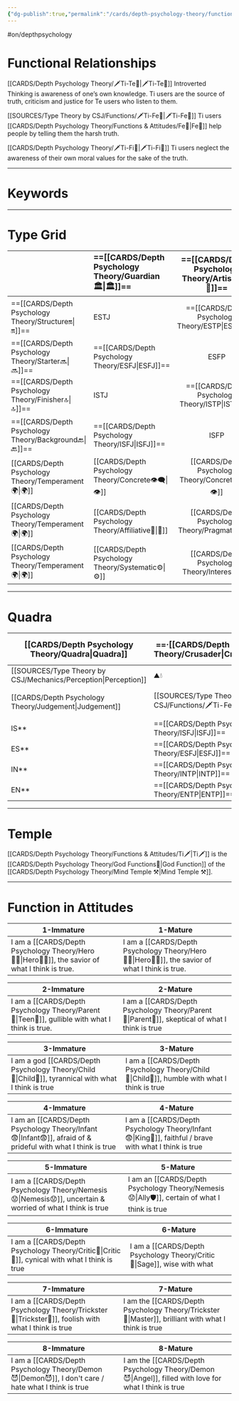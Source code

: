 ```yaml
---
{"dg-publish":true,"permalink":"/cards/depth-psychology-theory/functions-and-attitudes/ti/","created":"2022-12-27T19:31:40.985+01:00","updated":"2023-04-26T18:18:29.178+02:00"}
---
```


#on/depthpsychology 

# Functional Relationships 

[[CARDS/Depth Psychology Theory/🗡️Ti-Te🏹\|🗡️Ti-Te🏹]]
Introverted Thinking is awareness of one’s own knowledge. Ti users are the source of truth, criticism and justice for Te users who listen to them.  

[[SOURCES/Type Theory by CSJ/Functions/🗡️Ti-Fe💉\|🗡️Ti-Fe💉]]
Ti users [[CARDS/Depth Psychology Theory/Functions & Attitudes/Fe💉\|Fe💉]] help people by telling them the harsh truth. 

[[CARDS/Depth Psychology Theory/🗡️Ti-Fi🧭\|🗡️Ti-Fi🧭]]
Ti users neglect the awareness of their own moral values for the sake of the truth.  

---
# Keywords

--- 
# Type Grid
|                          | <font size="4"> ==[[CARDS/Depth Psychology Theory/Guardian 🏛️\|🏛️]]==</font> | <font size="4"> ==[[CARDS/Depth Psychology Theory/Artisan 🧰\|🧰]]==</font> | <font size="4"> ==[[CARDS/Depth Psychology Theory/Future-Thinker 🔮\|🔮]]==</font> | <font size="4"> ==[[CARDS/Depth Psychology Theory/Idealist🦄\|🦄]]==</font> | [[CARDS/Depth Psychology Theory/Interaction Style💬\|💬]] | [[CARDS/Depth Psychology Theory/Interaction Style💬\|💬]] | [[CARDS/Depth Psychology Theory/Interaction Style💬\|💬]] |
|:------------------------ |:---------------------------------------------- |:---------------------------------------------:|:---------------------------------------------------- |:--------------------------------------------- |:--------------------------- |:--------------------------- |:--------------------------- |
| ==[[CARDS/Depth Psychology Theory/Structure🔛\|🔛]]==  | ESTJ                                           |                 ==[[CARDS/Depth Psychology Theory/ESTP\|ESTP]]==                  | ENTJ                                                 | ==[[CARDS/Depth Psychology Theory/ENFJ\|ENFJ]]==                                  | [[CARDS/Depth Psychology Theory/Direct➡️\|➡️]]            | [[CARDS/Depth Psychology Theory/Initiating👋\|👋]]        | [[CARDS/Depth Psychology Theory/Outcome🏆\|🎯]]           |
| ==[[CARDS/Depth Psychology Theory/Starter🔜\|🔜]]==    | ==[[CARDS/Depth Psychology Theory/ESFJ\|ESFJ]]==                                   |                     ESFP                      | ==[[CARDS/Depth Psychology Theory/ENTP\|ENTP]]==                                         | ENFP                                          | [[CARDS/Depth Psychology Theory/Informative↪️\|↪️]]       | [[CARDS/Depth Psychology Theory/Initiating👋\|👋]]        | [[CARDS/Depth Psychology Theory/Progression🏃\|🚧]]       |
| ==[[CARDS/Depth Psychology Theory/Finisher🔝\|🔝]]==   | ISTJ                                           |                 ==[[CARDS/Depth Psychology Theory/ISTP\|ISTP]]==                  | INTJ                                                 | ==[[CARDS/Depth Psychology Theory/INFJ\|INFJ]]==                                  | [[CARDS/Depth Psychology Theory/Direct➡️\|➡️]]            | [[CARDS/Depth Psychology Theory/Responding🧘‍♂️\|🧘‍♂️]]  | [[CARDS/Depth Psychology Theory/Progression🏃\|🚧]]       |
| ==[[CARDS/Depth Psychology Theory/Background🔙\|🔙]]== | ==[[CARDS/Depth Psychology Theory/ISFJ\|ISFJ]]==                                   |                     ISFP                      | ==[[CARDS/Depth Psychology Theory/INTP\|INTP]]==                                         | INFP                                          | [[CARDS/Depth Psychology Theory/Informative↪️\|↪️]]       | [[CARDS/Depth Psychology Theory/Responding🧘‍♂️\|🧘‍♂️]]  | [[CARDS/Depth Psychology Theory/Outcome🏆\|🎯]]           |
| [[CARDS/Depth Psychology Theory/Temperament🌍\|🌍]]    | [[CARDS/Depth Psychology Theory/Concrete👁️‍🗨️\|👁️]]                          |             [[CARDS/Depth Psychology Theory/Concrete👁️‍🗨️\|👁️]]             | [[CARDS/Depth Psychology Theory/Abstract🧲\|🧲]]                                   | [[CARDS/Depth Psychology Theory/Abstract🧲\|🧲]]                            |                             |                             |                             |
| [[CARDS/Depth Psychology Theory/Temperament🌍\|🌍]]    | [[CARDS/Depth Psychology Theory/Affiliative🐜\|🐜]]                          |              [[CARDS/Depth Psychology Theory/Pragmatic🦊\|🦊]]              | [[CARDS/Depth Psychology Theory/Pragmatic🦊\|🦊]]                                  | [[CARDS/Depth Psychology Theory/Affiliative🐜\|🐜]]                         |                             |                             |                             |
| [[CARDS/Depth Psychology Theory/Temperament🌍\|🌍]]    | [[CARDS/Depth Psychology Theory/Systematic⚙️\|⚙️]]                           |              [[CARDS/Depth Psychology Theory/Interest👀\|👀]]               | [[CARDS/Depth Psychology Theory/Systematic⚙️\|⚙️]]                                 | [[CARDS/Depth Psychology Theory/Interest👀\|👀]]                            |                             |                             |                             |

---
# Quadra 

| <font size="4"> [[CARDS/Depth Psychology Theory/Quadra\|Quadra]]</font> | <font size="4"> ==·[[CARDS/Depth Psychology Theory/Crusader\|Crusader]]·==</font>     | <font size="4"> ==·[[CARDS/Depth Psychology Theory/Templar\|Templar]]·==</font> | <font size="4"> ·Wayfarer·</font> | <font size="4"> ·Philosopher·</font>     |
| --------------------------------- | ----------------------------------------- | ---------------------------------------- | ----------------------------------------- | -------------------------------------------- |
| [[SOURCES/Type Theory by CSJ/Mechanics/Perception\|Perception]]                    | ⛰️💧                  | 🔥🌪️             |🔥🌪️            |⛰️💧                |
| [[CARDS/Depth Psychology Theory/Judgement\|Judgement]]                     | [[SOURCES/Type Theory by CSJ/Functions/🗡️Ti-Fe💉\|🗡️Ti-Fe💉]]                | [[SOURCES/Type Theory by CSJ/Functions/🗡️Ti-Fe💉\|🗡️Ti-Fe💉]]               | 🧭🏹               |🧭🏹                    |
| IS**                              | ==[[CARDS/Depth Psychology Theory/ISFJ\|ISFJ]]==                              | ==[[CARDS/Depth Psychology Theory/ISTP\|ISTP]]==                             | ISFP                                      | ISTJ                                     |
| ES**                              | ==[[CARDS/Depth Psychology Theory/ESFJ\|ESFJ]]==                              | ==[[CARDS/Depth Psychology Theory/ESTP\|ESTP]]==                             | ESFP                                      | ESTJ                                    |
| IN**                              | ==[[CARDS/Depth Psychology Theory/INTP\|INTP]]==                              | ==[[CARDS/Depth Psychology Theory/INFJ\|INFJ]]==                             | INTJ                                      | INFP                                    |
| EN**                              | ==[[CARDS/Depth Psychology Theory/ENTP\|ENTP]]==                              | ==[[CARDS/Depth Psychology Theory/ENFJ\|ENFJ]]==                             | ENTJ                                      | ENFP                                     |

---
# Temple 
[[CARDS/Depth Psychology Theory/Functions & Attitudes/Ti🗡️\|Ti🗡️]] is the [[CARDS/Depth Psychology Theory/God Functions🙏\|God Function]] of the [[CARDS/Depth Psychology Theory/Mind Temple ⚒️\|Mind Temple ⚒️]]. 

---
# Function in Attitudes
| 1-Immature                                                | 1-Mature                                                  |
| --------------------------------------------------------- | --------------------------------------------------------- |
| I am a [[CARDS/Depth Psychology Theory/Hero🦸‍♂️\|Hero🦸‍♂️]], the savior of what I think is true. | I am a [[CARDS/Depth Psychology Theory/Hero🦸‍♂️\|Hero🦸‍♂️]], the savior of what I think is true. |

| 2-Immature                                                       | 2-Mature                                               |
| ---------------------------------------------------------------- | ------------------------------------------------------ |
| I am a [[CARDS/Depth Psychology Theory/Parent🤨\|Teen👦]], gullible with what I think is true. | I am a [[CARDS/Depth Psychology Theory/Parent🤨\|Parent🤨]], skeptical of what I think is true |

| 3-Immature                                                   | 3-Mature                                             |
| ------------------------------------------------------------ | ---------------------------------------------------- |
| I am a god [[CARDS/Depth Psychology Theory/Child👼\|Child👼]], tyrannical with what I think is true | I am a [[CARDS/Depth Psychology Theory/Child👼\|Child👼]], humble with what I think is true |

| 4-Immature                                                            | 4-Mature                                                                |
| --------------------------------------------------------------------- | ----------------------------------------------------------------------- |
| I am an [[CARDS/Depth Psychology Theory/Infant😨\|Infant😨]], afraid of & prideful with what  I think is true | I am a [[CARDS/Depth Psychology Theory/Infant😨\|King👑]], faithful / brave with what I think is true |

| 5-Immature                                                        | 5-Mature                                                        |
| ----------------------------------------------------------------- | --------------------------------------------------------------- |
| I am a [[CARDS/Depth Psychology Theory/Nemesis😟\|Nemesis😟]], uncertain & worried of what I think is true | I am an [[CARDS/Depth Psychology Theory/Nemesis😟\|Ally🛡️]], certain of what I think is true |

| 6-Immature                                             | 6-Mature                                   |
| ------------------------------------------------------ | ------------------------------------------ |
| I am a [[CARDS/Depth Psychology Theory/Critic🤔\|Critic🤔]], cynical with what I think is true | I am a [[CARDS/Depth Psychology Theory/Critic🤔\|Sage]], wise with what  |

| 7-Immature                                                | 7-Mature                                                              |
| --------------------------------------------------------- | --------------------------------------------------------------------- |
| I am a [[CARDS/Depth Psychology Theory/Trickster🤡\|Trickster🤡]], foolish with what I think is true | I am the [[CARDS/Depth Psychology Theory/Trickster🤡\|Master]], brilliant with what I think is true |

| 8-Immature                                                   | 8-Mature                                                               |
| ------------------------------------------------------------ | ---------------------------------------------------------------------- |
| I am a [[CARDS/Depth Psychology Theory/Demon😈\|Demon😈]], I don't care / hate what I think is true | I am the [[CARDS/Depth Psychology Theory/Demon😈\|Angel]], filled with love for what I think is true |
